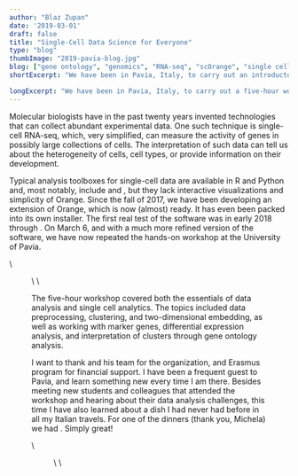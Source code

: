 ```yaml
---
author: "Blaz Zupan"
date: '2019-03-01'
draft: false
title: "Single-Cell Data Science for Everyone"
type: "blog"
thumbImage: "2019-pavia-blog.jpg"
blog: ["gene ontology", "genomics", "RNA-seq", "scOrange", "single cell"]
shortExcerpt: "We have been in Pavia, Italy, to carry out an introductory workshop on single-cell data science."

longExcerpt: "We have been in Pavia, Italy, to carry out a five-hour workshop covered both the essentials of data analysis and single cell analytics. The topics included working with marker genes, differential expression analysis, and interpretation of clusters through gene ontology analysis."
---
```

Molecular biologists have in the past twenty years invented technologies that can collect abundant experimental data. One such technique is single-cell RNA-seq, which, very simplified, can measure the activity of genes in possibly large collections of cells. The interpretation of such data can tell us about the heterogeneity of cells, cell types, or provide information on their development.

Typical analysis toolboxes for single-cell data are available in R and Python and, most notably, include <LinkNew url="https://satijalab.org/seurat/" name="Seurat"/> and <LinkNew url="https://scanpy.readthedocs.io/en/stable/" name="scanpy"/>, but they lack interactive visualizations and simplicity of Orange. Since the fall of 2017, we have been developing an extension of Orange, which is now (almost) ready. It has even been packed into its own installer. The first real test of the software was in early 2018 through <LinkNew url="/blog/2018/03/05/single-cell-analytics-workshop-at-hhmi-janelia/" name="a one day workshop at Janelia Research Campus"/>. On March 6, and with a much more refined version of the software, we have now repeated the hands-on workshop at the University of Pavia.



\


<Figure src="2019-pavia-group.jpg" width="80%" />
\
\

The five-hour workshop covered both the essentials of data analysis and single cell analytics. The topics included data preprocessing, clustering, and two-dimensional embedding, as well as working with marker genes, differential expression analysis, and interpretation of clusters through gene ontology analysis.

I want to thank <LinkNew url="http://www.labmedinfo.org/people/bellazzi" name="Prof. Dr. Riccardo Bellazzi"/> and his team for the organization, and Erasmus program for financial support. I have been a frequent guest to Pavia, and learn something new every time I am there. Besides meeting new students and colleagues that attended the workshop and hearing about their data analysis challenges, this time I have also learned about a dish I had never had before in all my Italian travels. For one of the dinners (thank you, Michela) we had <LinkNew url="https://www.lacucinaitaliana.it/ricetta/primi/pizzoccheri-la-ricetta-originale-della-valtellina/" name="Pizzoccheri"/>. Simply great!


\


<Figure src="2019-pizzoccheri.jpg" width="80%"/>
\
\
